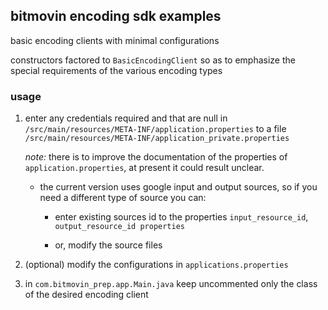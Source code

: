 ## bitmovin encoding sdk examples

basic encoding clients with minimal configurations

constructors factored to `BasicEncodingClient` so as to
emphasize the special requirements of the various encoding types

### usage

1. enter any credentials required and that are null in
    `/src/main/resources/META-INF/application.properties` to a
    file
    `/src/main/resources/META-INF/application_private.properties`
  
    _note:_ there is to improve the documentation of the
    properties of `application.properties`, at present
    it could result unclear. 
  
     - the current version uses google input and output sources,
     so if you need a different type of source you can:
  
         - enter existing sources id to the properties
           `input_resource_id`, `output_resource_id properties`
  
         - or, modify the source files

2. (optional) modify the configurations in `applications.properties`

3. in `com.bitmovin_prep.app.Main.java`
   keep uncommented only the class of the
   desired encoding client
